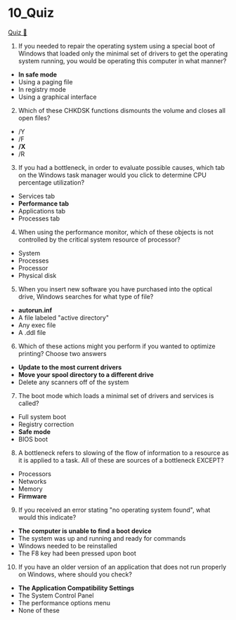 # 10_Quiz

[Quiz &#128279;](https://alison.com/topic/learn/84272/review-quiz)

1. If you needed to repair the operating system using a special boot of Windows that loaded only the minimal set of drivers to get the operating system running, you would be operating this computer in what manner?

- **In safe mode**
- Using a paging file
- In registry mode
- Using a graphical interface

2. Which of these CHKDSK functions dismounts the volume and closes all open files?

- /Y
- /F
- **/X**
- /R

3. If you had a bottleneck, in order to evaluate possible causes, which tab on the Windows task manager would you click to determine CPU percentage utilization?

- Services tab
- **Performance tab**
- Applications tab
- Processes tab

4. When using the performance monitor, which of these objects is not controlled by the critical system resource of processor?

- System
- Processes
- Processor
- Physical disk

5. When you insert new software you have purchased into the optical drive, Windows searches for what type of file?

- **autorun.inf**
- A file labeled "active directory"
- Any exec file
- A .ddl file

6. Which of these actions might you perform if you wanted to optimize printing? Choose two answers

- **Update to the most current drivers**
- **Move your spool directory to a different drive**
- Delete any scanners off of the system

7. The boot mode which loads a minimal set of drivers and services is called?

- Full system boot
- Registry correction
- **Safe mode**
- BIOS boot

8. A bottleneck refers to slowing of the flow of information to a resource as it is applied to a task. All of these are sources of a bottleneck EXCEPT?

- Processors
- Networks
- Memory
- **Firmware**

9. If you received an error stating "no operating system found", what would this indicate?

- **The computer is unable to find a boot device**
- The system was up and running and ready for commands
- Windows needed to be reinstalled
- The F8 key had been pressed upon boot

10. If you have an older version of an application that does not run properly on Windows, where should you check?

- **The Application Compatibility Settings**
- The System Control Panel
- The performance options menu
- None of these
